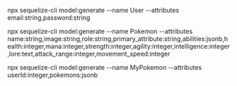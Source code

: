 npx sequelize-cli model:generate --name User --attributes email:string,password:string

npx sequelize-cli model:generate --name Pokemon --attributes name:string,image:string,role:string,primary_attribute:string,abilities:jsonb,health:integer,mana:integer,strength:integer,agility:integer,intelligence:integer,lore:text,attack_range:integer,movement_speed:integer

npx sequelize-cli model:generate --name MyPokemon --attributes userId:integer,pokemons:jsonb

